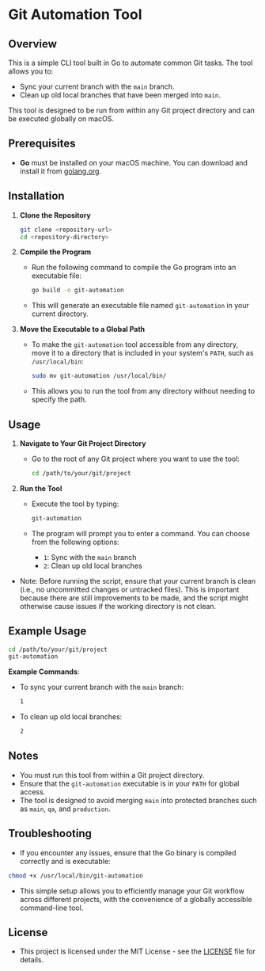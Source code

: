 # Git Automation Tool

## Overview

This is a simple CLI tool built in Go to automate common Git tasks. The tool allows you to:

- Sync your current branch with the `main` branch.
- Clean up old local branches that have been merged into `main`.

This tool is designed to be run from within any Git project directory and can be executed globally on macOS.

## Prerequisites

- **Go** must be installed on your macOS machine. You can download and install it from [golang.org](https://golang.org/dl/).

## Installation

1. **Clone the Repository**

   ```bash
   git clone <repository-url>
   cd <repository-directory>
   ```

2. **Compile the Program**

   - Run the following command to compile the Go program into an executable file:

     ```bash
     go build -o git-automation
     ```

   - This will generate an executable file named `git-automation` in your current directory.

3. **Move the Executable to a Global Path**

   - To make the `git-automation` tool accessible from any directory, move it to a directory that is included in your system's `PATH`, such as `/usr/local/bin`:

     ```bash
     sudo mv git-automation /usr/local/bin/
     ```

   - This allows you to run the tool from any directory without needing to specify the path.

## Usage

1. **Navigate to Your Git Project Directory**

   - Go to the root of any Git project where you want to use the tool:

     ```bash
     cd /path/to/your/git/project
     ```

2. **Run the Tool**

   - Execute the tool by typing:

     ```bash
     git-automation
     ```

   - The program will prompt you to enter a command. You can choose from the following options:
     - `1`: Sync with the `main` branch
     - `2`: Clean up old local branches

- Note: Before running the script, ensure that your current branch is clean (i.e., no uncommitted changes or untracked files). This is important because there are still improvements to be made, and the script might otherwise cause issues if the working directory is not clean.

## Example Usage

```bash
cd /path/to/your/git/project
git-automation
```

**Example Commands**:

- To sync your current branch with the `main` branch:

  ```bash
  1
  ```

- To clean up old local branches:

  ```bash
  2
  ```

## Notes

- You must run this tool from within a Git project directory.
- Ensure that the `git-automation` executable is in your `PATH` for global access.
- The tool is designed to avoid merging `main` into protected branches such as `main`, `qa`, and `production`.

## Troubleshooting

- If you encounter any issues, ensure that the Go binary is compiled correctly and is executable:

```bash
chmod +x /usr/local/bin/git-automation
```

- This simple setup allows you to efficiently manage your Git workflow across different projects, with the convenience of a globally accessible command-line tool.

## License

- This project is licensed under the MIT License - see the [LICENSE](https://github.com/foreverLoveWisdom/git-automation-go/blob/main/LICENSE) file for details.
